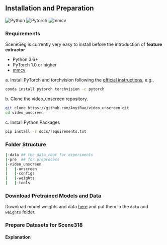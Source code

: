 ## Installation and Preparation

![Python](https://img.shields.io/badge/Python->=3.6-Blue?logo=python)  ![Pytorch](https://img.shields.io/badge/PyTorch->=1.0.0-Orange?logo=pytorch) ![mmcv](https://img.shields.io/badge/mmcv-%3E%3D0.4.0-green)


### Requirements
SceneSeg is currently very easy to install before the introduction of **feature extractor**

- Python 3.6+
- PyTorch 1.0 or higher
- [mmcv](https://github.com/open-mmlab/mmcv)

a. Install PyTorch and torchvision following the [official instructions](https://pytorch.org/), e.g.,

```sh
conda install pytorch torchvision -c pytorch
```

b. Clone the video_unscreen repository.

```sh
git clone https://github.com/AnyiRao/video_unscreen.git
cd video_unscreen
```
c. Install Python Packages

```sh
pip install -r docs/requirements.txt
```

### Folder Structure
```sh
|-data ## the data_root for experiments
|-pre  ## for preprocess
|-video_unscreen
|   |-unscreen
|   |-configs
|   |-weights
|   |-tools
```

### Download Pretrained Models and Data
Download model weights and data [here](https://drive.google.com/drive/folders/1IYcUaimgllu_PyE6jBHDgn8FfD4stdkW?usp=sharing)
and put them in the `data` and `weights` folder.

### Prepare Datasets for Scene318

#### Explanation
